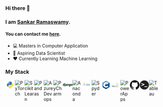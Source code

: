 ### Hi there 👋
### I am [Sankar Ramaswamy](https://rocket19.github.io/DA_Portfolio/).

#### You can contact me [here](https://www.linkedin.com/in/sankar-ramaswamy-499a67195/).

<!-- [![Header](https://raw.githubusercontent.com/MartinHeinz/<OWNER>/<OWNER>/readme_header.png "Header")](https://some-url.dev/) -->


<!-- **ROCKET19/ROCKET19** is a ✨ _special_ ✨ repository because its `README.md` (this file) appears on your GitHub profile.

Here are some ideas to get you started: -->

- 💻 Masters in Computer Application
- 🔭 Aspiring Data Scientist 
- ❤ Currently Learning Machine Learning

### My Stack

<img align="left" alt="Python" width="30px" src="https://raw.githubusercontent.com/github/explore/80688e429a7d4ef2fca1e82350fe8e3517d3494d/topics/python/python.png" />
<img align="left" alt="PyTorch" width="30px" src="https://pytorch.org/assets/images/pytorch-logo.png" />
<img align="left" alt="Scikit Learn" width="30px" src="https://upload.wikimedia.org/wikipedia/commons/thumb/0/05/Scikit_learn_logo_small.svg/1200px-Scikit_learn_logo_small.svg.png" />
<img align="left" alt="Pandas" width="30px" src="https://numfocus.org/wp-content/uploads/2016/07/pandas-logo-300.png" />
<img align="left" alt="Azure Devops" width="30px" src="https://p2zk82o7hr3yb6ge7gzxx4ki-wpengine.netdna-ssl.com/wp-content/uploads/Azure-DevOps-3.png" />
<img align="left" alt="PyCharm" width="30px" src="https://miro.medium.com/max/1200/1*6Dhu1H4t028lOGbaZuyRCw.png"/>
<img align="left" alt="Django" width="30px" src="https://raw.githubusercontent.com/github/explore/80688e429a7d4ef2fca1e82350fe8e3517d3494d/topics/django/django.png"/>
<img align="left" alt="Anaconda" width="30px" src="https://upload.wikimedia.org/wikipedia/en/c/cd/Anaconda_Logo.png" />
<img align="left" alt="Java" width="30px" src="https://raw.githubusercontent.com/github/explore/80688e429a7d4ef2fca1e82350fe8e3517d3494d/topics/java/java.png"/>
<img align="left" alt="Spyder" width="30px" src="https://upload.wikimedia.org/wikipedia/commons/thumb/7/7e/Spyder_logo.svg/1200px-Spyder_logo.svg.png" />
<img align="left" alt="C" width="30px" src="https://raw.githubusercontent.com/github/explore/80688e429a7d4ef2fca1e82350fe8e3517d3494d/topics/c/c.png" />

<img align="left" alt="MySQL" width="30px" src="https://raw.githubusercontent.com/github/explore/80688e429a7d4ef2fca1e82350fe8e3517d3494d/topics/mysql/mysql.png" />
<img align="left" alt="PowerApps" width="30px" src="https://play-lh.googleusercontent.com/hLl_pWy-rbQgEpBukZrRNvX8K0-Eh5j9IXQ0IK24nvPzLncmJrYgpohQk0BpQrJYg2M" />
<img align="left" alt="GitHub" width="30px" src="https://raw.githubusercontent.com/github/explore/78df643247d429f6cc873026c0622819ad797942/topics/github/github.png" />
<img align="left" alt="Terminal" width="30px" src="https://raw.githubusercontent.com/github/explore/80688e429a7d4ef2fca1e82350fe8e3517d3494d/topics/terminal/terminal.png" />
<img align="left" alt="Tableau" width="30px" src="https://sybyl.com/wp-content/uploads/2019/11/Tableau-Logo-for-website.jpg" />

<br />
<br />
